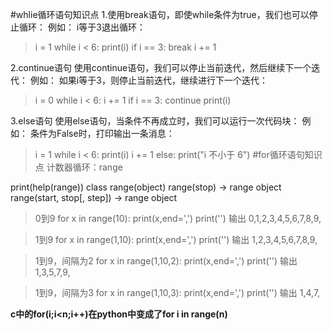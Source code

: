 #whlie循环语句知识点
1.使用break语句，即使while条件为true，我们也可以停止循环：
例如：
i等于3退出循环：
>i = 1
while i < 6:
    print(i)
    if i == 3:
        break
    i += 1

2.continue语句
使用continue语句，我们可以停止当前迭代，然后继续下一个迭代：
例如：
如果i等于3，则停止当前迭代，继续进行下一个迭代：
>i = 0
while i < 6:
    i += 1
    if i == 3:
        continue
    print(i)

3.else语句
使用else语句，当条件不再成立时，我们可以运行一次代码块：
例如：
条件为False时，打印输出一条消息：
>i = 1
while i < 6:
    print(i)
    i += 1
else:
    print("i 不小于 6")
#for循环语句知识点
计数器循环：range

print(help(range))
class range(object)
range(stop) -> range object
range(start, stop[, step]) -> range object

>0到9
for x in range(10):
	print(x,end=',')
print('')
 输出 0,1,2,3,4,5,6,7,8,9,
 
>1到9
for x in range(1,10):
	print(x,end=',')
print('')
输出 1,2,3,4,5,6,7,8,9,
 
>1到9，间隔为2
for x in range(1,10,2):
	print(x,end=',')
print('')
输出 1,3,5,7,9,
 
 
>1到9，间隔为3
for x in range(1,10,3):
	print(x,end=',')
print('')
输出 1,4,7,

**c中的for(i;i<n;i++)在python中变成了for i in range(n)** 